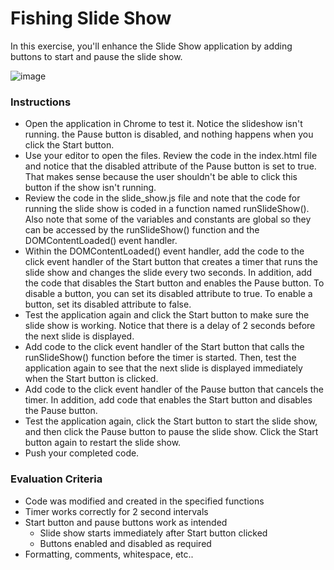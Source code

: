 # Fishing Slide Show

In this exercise, you'll enhance the Slide Show application by adding buttons to start and pause the slide show.

![image](https://user-images.githubusercontent.com/17011204/206747108-6c9ff3df-a113-46f9-81db-6c9963892563.png)

### Instructions

- Open the application in Chrome to test it. Notice the slideshow isn't running. the Pause button is disabled, and nothing happens when you click the Start button.
- Use your editor to open the files. Review the code in the index.html file and notice that the disabled attribute of the Pause button is set to true. That makes sense because the user shouldn't be able to click this button if the show isn't running.
- Review the code in the slide_show.js file and note that the code for running the slide show is coded in a function named runSlideShow(). Also note that some of the variables and constants are global so they can be accessed by the runSlideShow() function and the DOMContentLoaded() event handler.
- Within the DOMContentLoaded() event handler, add the code to the click event handler of the Start button that creates a timer that runs the slide show and changes the slide every two seconds. In addition, add the code that disables the Start button and enables the Pause button. To disable a button, you can set its disabled attribute to true. To enable a button, set its disabled attribute to false.
- Test the application again and click the Start button to make sure the slide show is working. Notice that there is a delay of 2 seconds before the next slide is displayed.
- Add code to the click event handler of the Start button that calls the runSlideShow() function before the timer is started. Then, test the application again to see that the next slide is displayed immediately when the Start button is clicked.
- Add code to the click event handler of the Pause button that cancels the timer. In addition, add code that enables the Start button and disables the Pause button.
- Test the application again, click the Start button to start the slide show, and then click the Pause button to pause the slide show. Click the Start button again to restart the slide show.
- Push your completed code.

### Evaluation Criteria

- Code was modified and created in the specified functions
- Timer works correctly for 2 second intervals
- Start button and pause buttons work as intended
  - Slide show starts immediately after Start button clicked
  - Buttons enabled and disabled as required
- Formatting, comments, whitespace, etc..
